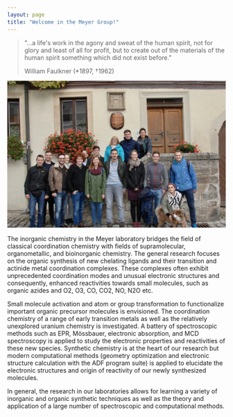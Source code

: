 ```yaml
---
layout: page
title: "Welcome in the Meyer Group!"
---
```


<blockquote>
	<p>
 "...a life's work in the agony and sweat of the human spirit, not for glory and least of all for profit, but to create out of the materials of the human spirit something which did not exist before."
 </p>
	<footer>William Faulkner (*1897, †1962)</footer>
</blockquote>

![Madeline](/assets/img/group_2017_index.jpg)

The inorganic chemistry in the Meyer laboratory bridges the field of classical coordination chemistry with fields of supramolecular, organometallic, and bioinorganic chemistry. 
The general research focuses on the organic synthesis of new chelating ligands and their transition and actinide metal coordination complexes. 
These complexes often exhibit unprecedented coordination modes and unusual electronic structures and consequently, enhanced reactivities towards small molecules, such as organic azides and O2, O3, CO, CO2, NO, N2O etc. 

Small molecule activation and atom or group transformation to functionalize important organic precursor molecules is envisioned. 
The coordination chemistry of a range of early transition metals as well as the relatively unexplored uranium chemistry is investigated. 
A battery of spectroscopic methods such as EPR, Mössbauer, electronic absorption, and MCD spectroscopy is applied to study the electronic properties and reactivities of these new species. 
Synthetic chemistry is at the heart of our research but modern computational methods (geometry optimization and electronic structure calculation with the ADF program suite) is applied to elucidate the electronic structures and origin of reactivity of our newly synthesized molecules.

In general, the research in our laboratories allows for learning a variety of inorganic and organic synthetic techniques as well as the theory and application of a large number of spectroscopic and computational methods.